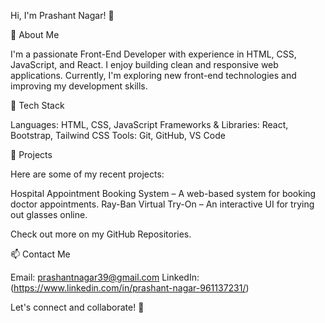 
Hi, I'm Prashant Nagar! 👋

🚀 About Me

I'm a passionate Front-End Developer with experience in HTML, CSS, JavaScript, and React. I enjoy building clean and responsive web applications. Currently, I'm exploring new front-end technologies and improving my development skills.

🔧 Tech Stack

Languages: HTML, CSS, JavaScript
Frameworks & Libraries: React, Bootstrap, Tailwind CSS
Tools: Git, GitHub, VS Code

📌 Projects

Here are some of my recent projects:

Hospital Appointment Booking System – A web-based system for booking doctor appointments.
Ray-Ban Virtual Try-On – An interactive UI for trying out glasses online.

Check out more on my GitHub Repositories.

📫 Contact Me

Email: prashantnagar39@gmail.com
LinkedIn: (https://www.linkedin.com/in/prashant-nagar-961137231/)

Let's connect and collaborate! 🚀


<!--
**Prashant-077/Prashant-077** is a ✨ _special_ ✨ repository because its `README.md` (this file) appears on your GitHub profile.

Here are some ideas to get you started:

- 🔭 I’m currently working on ...
- 🌱 I’m currently learning ...
- 👯 I’m looking to collaborate on ...
- 🤔 I’m looking for help with ...
- 💬 Ask me about ...
- 📫 How to reach me: ...
- 😄 Pronouns: ...
- ⚡ Fun fact: ...
-->
